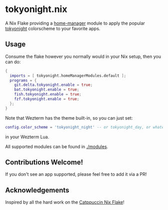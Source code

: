 # tokyonight.nix

A Nix Flake providing a [home-manager](https://github.com/nix-community/home-manager) module to apply the popular [tokyonight](https://github.com/folke/tokyonight.nvim)
colorscheme to your favorite apps.

## Usage

Consume the flake however you normally would in your Nix setup, then you can do:

```nix
{
  imports = [ tokyonight.homeManagerModules.default ];
  programs = {
    git.delta.tokyonight.enable = true;
    bat.tokyonight.enable = true;
    fish.tokyonight.enable = true;
    fzf.tokyonight.enable = true;
  };
}
```

Note that Wezterm has the theme built-in, so you can just set:

```lua
config.color_scheme = 'tokyonight_night' -- or tokyonight_day, or whatever style
```

in your Wezterm Lua.

All supported modules can be found in [./modules](https://github.com/mrjones2014/tokyonight.nix/tree/master/modules).

## Contributions Welcome!

If you don't see an app supported, please feel free to add it via a PR!

## Acknowledgements

Inspired by all the hard work on the [Catppuccin Nix Flake](https://github.com/catppuccin/nix)!
